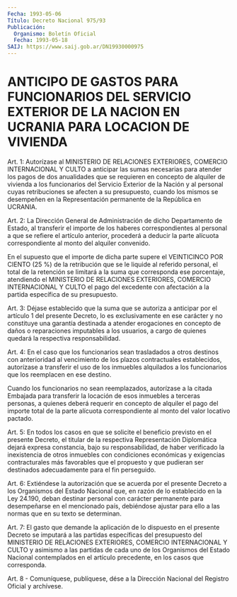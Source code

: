 ```yaml
---
Fecha: 1993-05-06
Título: Decreto Nacional 975/93
Publicación:
  Organismo: Boletín Oficial
  Fecha: 1993-05-18
SAIJ: https://www.saij.gob.ar/DN19930000975
---
```

# ANTICIPO DE GASTOS PARA FUNCIONARIOS DEL SERVICIO EXTERIOR DE LA NACION EN UCRANIA PARA LOCACION DE VIVIENDA

<a id="1"></a>
Art.  1:  Autorízase  al  MINISTERIO DE RELACIONES EXTERIORES, COMERCIO INTERNACIONAL Y CULTO a  anticipar  las  sumas  necesarias para  atender  los  pagos  de  dos anualidades que se requieren  en concepto de alquiler de vivienda  a  los  funcionarios del Servicio Exterior de la Nación y al personal cuyas retribuciones  se afecten a su presupuesto, cuando los mismos se desempeñen en la Representación permanente de la República en UCRANIA.

<a id="2"></a>
Art.  2:  La  Dirección  General  de  Administración  de dicho Departamento  de  Estado,  al  transferir el importe de los haberes correspondientes  al  personal  a  que    se  refiere  el  artículo anterior, procederá a deducir la parte alícuota  correspondiente al monto del alquiler convenido.

En el supuesto que el importe de dicha parte supere el VEINTICINCO POR CIENTO (25 %) de la retribución que  se  le liquide al  referido  personal, el total de la retención se limitará  a  la suma que corresponda  ese  porcentaje,  atendiendo el MINISTERIO DE RELACIONES EXTERIORES, COMERCIO INTERNACIONAL  Y  CULTO el pago del excedente con afectación a la partida específica de su presupuesto.

<a id="3"></a>
Art.  3:  Déjase  establecido  que  la  suma que se autoriza a anticipar por el artículo 1 del presente Decreto, lo es exclusivamente  en  ese  carácter  y  no  constituye  una  garantía destinada a atender erogaciones en concepto de daños o reparaciones imputables a los usuarios, a cargo  de quienes quedará la respectiva responsabilidad.

<a id="4"></a>
Art.  4:  En  el  caso que los funcionarios sean trasladados a otros  destinos  con anterioridad  al  vencimiento  de  los  plazos contractuales establecidos,  autorízase  a transferir el uso de los inmuebles alquilados a los funcionarios que  los  reemplacen en ese destino.

Cuando  los  funcionarios  no sean reemplazados, autorízase  a  la citada Embajada para transferir  la  locación  de  esos inmuebles a terceras  personas,  a  quienes  deberá  requerir  en  concepto  de alquiler el pago del importe total de la parte alícuota correspondiente al monto del valor locativo pactado.

<a id="5"></a>
Art.  5:  En  todos  los casos en que se solicite el beneficio previsto  en  el presente Decreto,  el  titular  de  la  respectiva Representación  Diplomática  dejará  expresa  constancia,  bajo  su responsabilidad,  de  haber  verificado  la  inexistencia  de otros inmuebles  con  condiciones  económicas y exigencias contracturales más  favorables que el propuesto  y  que  pudieran  ser  destinados adecuadamente para el fin perseguido.

<a id="6"></a>
Art.  6:  Extiéndese  la  autorización  que  se acuerda por el presente  Decreto  a  los  Organismos del Estado Nacional  que,  en razón de lo establecido en la  Ley  24.190, deban destinar personal con carácter permanente para desempeñarse  en  el  mencionado país, debiéndose  ajustar  para  ello  a  las normas que en su  texto  se determinan.

<a id="7"></a>
Art.  7: El gasto que demande la aplicación de lo dispuesto en el presente  Decreto  se  imputará  a  las partidas específicas del presupuesto  del  MINISTERIO  DE  RELACIONES  EXTERIORES,  COMERCIO INTERNACIONAL Y CULTO y asimismo a  las partidas de cada uno de los Organismos  del  Estado  Nacional  contemplados    en  el  artículo precedente, en los casos que corresponda.

<a id="8"></a>
Art. 8 - Comuníquese, publíquese, dése a la Dirección Nacional del Registro Oficial y archívese.